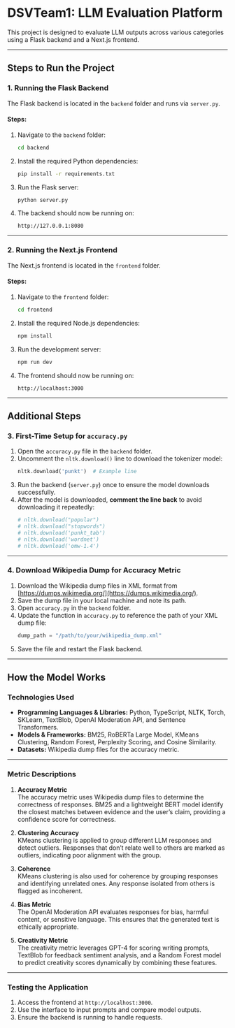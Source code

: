 # **DSVTeam1: LLM Evaluation Platform**

This project is designed to evaluate LLM outputs across various categories using a Flask backend and a Next.js frontend.

---

## **Steps to Run the Project**

### **1. Running the Flask Backend**
The Flask backend is located in the `backend` folder and runs via `server.py`.

#### Steps:
1. Navigate to the `backend` folder:
   ```bash
   cd backend
   ```
2. Install the required Python dependencies:
   ```bash
   pip install -r requirements.txt
   ```
3. Run the Flask server:
   ```bash
   python server.py
   ```
4. The backend should now be running on:
   ```
   http://127.0.0.1:8080
   ```

---

### **2. Running the Next.js Frontend**
The Next.js frontend is located in the `frontend` folder.

#### Steps:
1. Navigate to the `frontend` folder:
   ```bash
   cd frontend
   ```
2. Install the required Node.js dependencies:
   ```bash
   npm install
   ```
3. Run the development server:
   ```bash
   npm run dev
   ```
4. The frontend should now be running on:
   ```
   http://localhost:3000
   ```

---

## **Additional Steps**

### **3. First-Time Setup for `accuracy.py`**
1. Open the `accuracy.py` file in the `backend` folder.
2. Uncomment the `nltk.download()` line to download the tokenizer model:
   ```python
   nltk.download('punkt')  # Example line
   ```
3. Run the backend (`server.py`) once to ensure the model downloads successfully.
4. After the model is downloaded, **comment the line back** to avoid downloading it repeatedly:
   ```python
   # nltk.download("popular")
   # nltk.download("stopwords")
   # nltk.download('punkt_tab')
   # nltk.download('wordnet')
   # nltk.download('omw-1.4')
   ```

---

### **4. Download Wikipedia Dump for Accuracy Metric**
1. Download the Wikipedia dump files in XML format from [https://dumps.wikimedia.org/](https://dumps.wikimedia.org/).
2. Save the dump file in your local machine and note its path.
3. Open `accuracy.py` in the `backend` folder.
4. Update the function in `accuracy.py` to reference the path of your XML dump file:
   ```python
   dump_path = "/path/to/your/wikipedia_dump.xml"
   ```
5. Save the file and restart the Flask backend.

---

## **How the Model Works**

### **Technologies Used**
- **Programming Languages & Libraries:** Python, TypeScript, NLTK, Torch, SKLearn, TextBlob, OpenAI Moderation API, and Sentence Transformers.
- **Models & Frameworks:** BM25, RoBERTa Large Model, KMeans Clustering, Random Forest, Perplexity Scoring, and Cosine Similarity.
- **Datasets:** Wikipedia dump files for the accuracy metric.

---

### **Metric Descriptions**

1. **Accuracy Metric**  
   The accuracy metric uses Wikipedia dump files to determine the correctness of responses. BM25 and a lightweight BERT model identify the closest matches between evidence and the user’s claim, providing a confidence score for correctness.

2. **Clustering Accuracy**  
   KMeans clustering is applied to group different LLM responses and detect outliers. Responses that don’t relate well to others are marked as outliers, indicating poor alignment with the group.

3. **Coherence**  
   KMeans clustering is also used for coherence by grouping responses and identifying unrelated ones. Any response isolated from others is flagged as incoherent.

4. **Bias Metric**  
   The OpenAI Moderation API evaluates responses for bias, harmful content, or sensitive language. This ensures that the generated text is ethically appropriate.

5. **Creativity Metric**  
   The creativity metric leverages GPT-4 for scoring writing prompts, TextBlob for feedback sentiment analysis, and a Random Forest model to predict creativity scores dynamically by combining these features.

---

### **Testing the Application**
1. Access the frontend at `http://localhost:3000`.
2. Use the interface to input prompts and compare model outputs.
3. Ensure the backend is running to handle requests.
